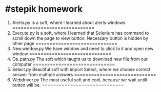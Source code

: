 #stepik homework
=============================
1)  Alerts.py
Is a soft, where I learned about alerts windows
=============================
2)  Execute.py
Is a soft, where I learned that Selenium has command to scroll down the page to view button. Necessary button is hidden by other page
=============================
3)  New.window.py
We have window and need to click to it and open new window
=============================
4) Os_path.py
The soft which taught us to download new file from our computer
=============================
5) Select.py
Beautiful soft with import Select, where we choose correct answer from multiple answers
=============================
6) Webdriver.py
The most useful soft and cool, because we wait untill button will be.
=============================